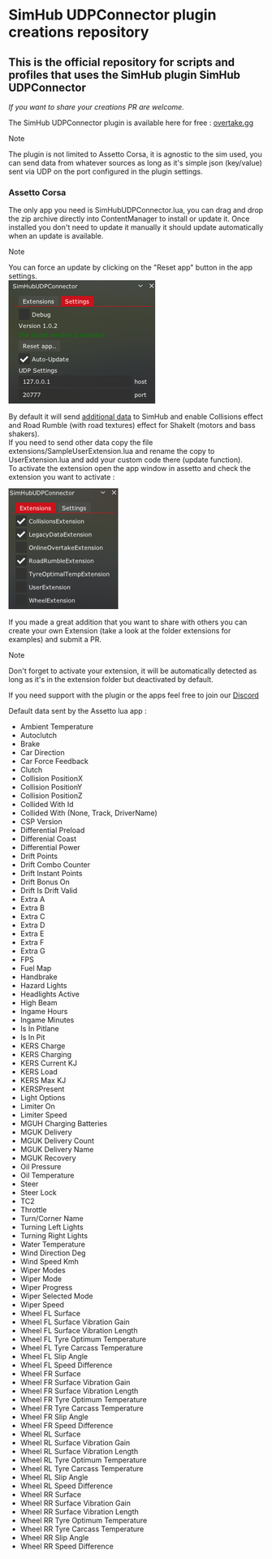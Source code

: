 # SimHub UDPConnector plugin creations repository
## This is the official repository for scripts and profiles that uses the SimHub plugin SimHub UDPConnector

*If you want to share your creations PR are welcome.*

The SimHub UDPConnector plugin is available here for free : [overtake.gg](https://www.overtake.gg/downloads/simhub-udpconnector-assetto-app-example-with-additional-datas.74471/)

> [!NOTE]
> The plugin is not limited to Assetto Corsa, it is agnostic to the sim used, you can send data from whatever sources as long as it's simple json (key/value) sent via UDP on the port configured in the plugin settings. 

### Assetto Corsa ###
The only app you need is SimHubUDPConnector.lua, you can drag and drop the zip archive directly into ContentManager to install or update it. Once installed you don't need to update it manually it should update automatically when an update is available. 

> [!NOTE]
> You can force an update by clicking on the "Reset app" button in the app settings.  
![Settings.](documentation-assets/settings.png)  


By default it will send [additional data](#default_data) to SimHub and enable Collisions effect and Road Rumble (with road textures) effect for ShakeIt (motors and bass shakers).  
If you need to send other data copy the file extensions/SampleUserExtension.lua and rename the copy to UserExtension.lua and add your custom code there (update function).  
To activate the extension open the app window in assetto and check the extension you want to activate :

![Extensions.](documentation-assets/extensions.png)  

If you made a great addition that you want to share with others you can create your own Extension (take a look at the folder extensions for examples) and submit a PR.  

> [!NOTE]
> Don't forget to activate your extension, it will be automatically detected as long as it's in the extension folder but deactivated by default.

If you need support with the plugin or the apps feel free to join our [Discord](https://discord.gg/CftwCDXEvv) 

<a name="default-data">Default data sent by the Assetto lua app :</a> 
- Ambient Temperature
- Autoclutch
- Brake
- Car Direction
- Car Force Feedback
- Clutch
- Collision PositionX
- Collision PositionY
- Collision PositionZ
- Collided With Id
- Collided With (None, Track, DriverName)
- CSP Version
- Differential Preload
- Differenial Coast
- Differential Power
- Drift Points
- Drift Combo Counter
- Drift Instant Points
- Drift Bonus On
- Drift Is Drift Valid
- Extra A
- Extra B
- Extra C
- Extra D
- Extra E
- Extra F
- Extra G
- FPS
- Fuel Map
- Handbrake
- Hazard Lights
- Headlights Active
- High Beam
- Ingame Hours
- Ingame Minutes
- Is In Pitlane
- Is In Pit
- KERS Charge
- KERS Charging
- KERS Current KJ
- KERS Load
- KERS Max KJ
- KERSPresent
- Light Options
- Limiter On
- Limiter Speed
- MGUH Charging Batteries
- MGUK Delivery
- MGUK Delivery Count
- MGUK Delivery Name
- MGUK Recovery
- Oil Pressure
- Oil Temperature
- Steer
- Steer Lock
- TC2
- Throttle
- Turn/Corner Name
- Turning Left Lights
- Turning Right Lights
- Water Temperature
- Wind Direction Deg
- Wind Speed Kmh
- Wiper Modes
- Wiper Mode
- Wiper Progress
- Wiper Selected Mode
- Wiper Speed
- Wheel FL Surface
- Wheel FL Surface Vibration Gain
- Wheel FL Surface Vibration Length 
- Wheel FL Tyre Optimum Temperature
- Wheel FL Tyre Carcass Temperature
- Wheel FL Slip Angle
- Wheel FL Speed Difference
- Wheel FR Surface
- Wheel FR Surface Vibration Gain
- Wheel FR Surface Vibration Length 
- Wheel FR Tyre Optimum Temperature
- Wheel FR Tyre Carcass Temperature
- Wheel FR Slip Angle
- Wheel FR Speed Difference
- Wheel RL Surface
- Wheel RL Surface Vibration Gain
- Wheel RL Surface Vibration Length 
- Wheel RL Tyre Optimum Temperature
- Wheel RL Tyre Carcass Temperature
- Wheel RL Slip Angle
- Wheel RL Speed Difference
- Wheel RR Surface
- Wheel RR Surface Vibration Gain
- Wheel RR Surface Vibration Length 
- Wheel RR Tyre Optimum Temperature
- Wheel RR Tyre Carcass Temperature
- Wheel RR Slip Angle
- Wheel RR Speed Difference